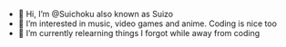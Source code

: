 - 👋 Hi, I’m @Suichoku also known as Suizo
- 👀 I’m interested in music, video games and anime. Coding is nice too
- 🌱 I’m currently relearning things I forgot while away from coding

<!---
Suichoku/Suichoku is a ✨ special ✨ repository because its `README.md` (this file) appears on your GitHub profile.
You can click the Preview link to take a look at your changes.
--->
